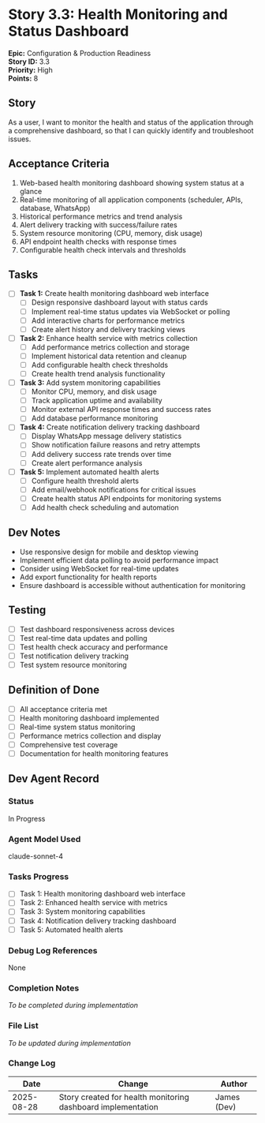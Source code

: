 # Story 3.3: Health Monitoring and Status Dashboard

**Epic:** Configuration & Production Readiness  
**Story ID:** 3.3  
**Priority:** High  
**Points:** 8

## Story

As a user,
I want to monitor the health and status of the application through a comprehensive dashboard,
so that I can quickly identify and troubleshoot issues.

## Acceptance Criteria

1. Web-based health monitoring dashboard showing system status at a glance
2. Real-time monitoring of all application components (scheduler, APIs, database, WhatsApp)
3. Historical performance metrics and trend analysis
4. Alert delivery tracking with success/failure rates
5. System resource monitoring (CPU, memory, disk usage)
6. API endpoint health checks with response times
7. Configurable health check intervals and thresholds

## Tasks

- [ ] **Task 1:** Create health monitoring dashboard web interface
  - [ ] Design responsive dashboard layout with status cards
  - [ ] Implement real-time status updates via WebSocket or polling
  - [ ] Add interactive charts for performance metrics
  - [ ] Create alert history and delivery tracking views

- [ ] **Task 2:** Enhance health service with metrics collection
  - [ ] Add performance metrics collection and storage
  - [ ] Implement historical data retention and cleanup
  - [ ] Add configurable health check thresholds
  - [ ] Create health trend analysis functionality

- [ ] **Task 3:** Add system monitoring capabilities
  - [ ] Monitor CPU, memory, and disk usage
  - [ ] Track application uptime and availability
  - [ ] Monitor external API response times and success rates
  - [ ] Add database performance monitoring

- [ ] **Task 4:** Create notification delivery tracking dashboard
  - [ ] Display WhatsApp message delivery statistics
  - [ ] Show notification failure reasons and retry attempts
  - [ ] Add delivery success rate trends over time
  - [ ] Create alert performance analysis

- [ ] **Task 5:** Implement automated health alerts
  - [ ] Configure health threshold alerts
  - [ ] Add email/webhook notifications for critical issues
  - [ ] Create health status API endpoints for monitoring systems
  - [ ] Add health check scheduling and automation

## Dev Notes

- Use responsive design for mobile and desktop viewing
- Implement efficient data polling to avoid performance impact
- Consider using WebSocket for real-time updates
- Add export functionality for health reports
- Ensure dashboard is accessible without authentication for monitoring

## Testing

- [ ] Test dashboard responsiveness across devices
- [ ] Test real-time data updates and polling
- [ ] Test health check accuracy and performance
- [ ] Test notification delivery tracking
- [ ] Test system resource monitoring

## Definition of Done

- [ ] All acceptance criteria met
- [ ] Health monitoring dashboard implemented
- [ ] Real-time system status monitoring
- [ ] Performance metrics collection and display
- [ ] Comprehensive test coverage
- [ ] Documentation for health monitoring features

## Dev Agent Record

### Status
In Progress

### Agent Model Used
claude-sonnet-4

### Tasks Progress
- [ ] Task 1: Health monitoring dashboard web interface
- [ ] Task 2: Enhanced health service with metrics
- [ ] Task 3: System monitoring capabilities
- [ ] Task 4: Notification delivery tracking dashboard
- [ ] Task 5: Automated health alerts

### Debug Log References
None

### Completion Notes
*To be completed during implementation*

### File List
*To be updated during implementation*

### Change Log
| Date | Change | Author |
|------|---------|---------| 
| 2025-08-28 | Story created for health monitoring dashboard implementation | James (Dev) |